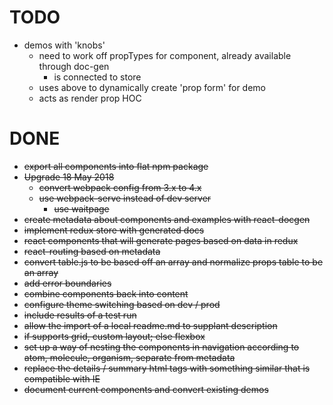 # TODO
* demos with 'knobs'
  * need to work off propTypes for component, already available through doc-gen
    * is connected to store
  * uses above to dynamically create 'prop form' for demo
  * acts as render prop HOC

# DONE
* ~~export all components into flat npm package~~
* ~~Upgrade 18 May 2018~~
  * ~~convert webpack config from 3.x to 4.x~~
  * ~~use webpack-serve instead of dev server~~
    * ~~use waitpage~~
* ~~create metadata about components and examples with react-docgen~~
* ~~implement redux store with generated docs~~
* ~~react components that will generate pages based on data in redux~~
* ~~react-routing based on metadata~~
* ~~convert table.js to be based off an array and normalize props table to be an array~~
* ~~add error boundaries~~
* ~~combine components back into content~~
* ~~configure theme switching based on dev / prod~~
* ~~include results of a test run~~
* ~~allow the import of a local readme.md to supplant description~~
* ~~if supports grid, custom layout; else flexbox~~
* ~~set up a way of nesting the components in navigation according to atom, molecule, organism, separate from metadata~~
* ~~replace the details / summary html tags with something similar that is compatible with IE~~
* ~~document current components and convert existing demos~~
